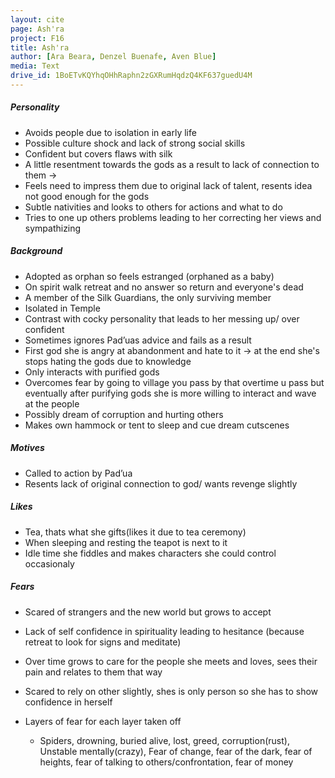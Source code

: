 ```yaml
---
layout: cite
page: Ash'ra
project: F16
title: Ash'ra
author: [Ara Beara, Denzel Buenafe, Aven Blue]
media: Text
drive_id: 1BoETvKQYhqOHhRaphn2zGXRumHqdzQ4KF637guedU4M
---
```

##### Personality

- Avoids people due to isolation in early life
- Possible culture shock and lack of strong social skills
- Confident but covers flaws with silk
- A little resentment towards the gods as a result to lack of connection to them ->
- Feels need to impress them  due to original lack of talent, resents idea not good enough for the gods
- Subtle nativities and looks to others for actions and what to do 
- Tries to one up others problems leading to her correcting her views and sympathizing

##### Background

- Adopted as orphan so feels estranged (orphaned as a baby)
- On spirit walk retreat and no answer so return and everyone's dead
- A member of the Silk Guardians, the only surviving member
- Isolated in Temple 
- Contrast with cocky personality that leads to her messing up/ over confident
- Sometimes ignores Pad’uas advice and fails as a result
- First god she is angry at abandonment and hate to it -> at the end she's stops hating the gods due to knowledge
- Only interacts with purified gods
- Overcomes fear by going to village you pass by that overtime u pass but eventually after purifying gods she is more willing to interact and wave at the people
- Possibly dream of corruption and hurting others
- Makes own hammock or tent to sleep and cue dream cutscenes

##### Motives

- Called to action by Pad’ua
- Resents lack of original connection to god/ wants revenge slightly 

##### Likes

- Tea, thats what she gifts(likes it due to tea ceremony)
- When sleeping and resting the teapot is next to it
- Idle time she fiddles and makes characters she could control occasionaly

##### Fears

- Scared of strangers and the new world but grows to accept
- Lack of self confidence in spirituality leading to hesitance (because retreat to look for signs and meditate)
- Over time grows to care for the people she meets and loves, sees their pain and relates to them that way
- Scared to rely on other slightly, shes is only person so she has to show confidence in herself
- Layers of fear for each layer taken off 
	
	- Spiders, drowning, buried alive, lost, greed, corruption(rust), Unstable mentally(crazy), Fear of change, fear of the dark, fear of heights, fear of talking to others/confrontation, fear of money
